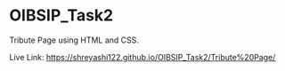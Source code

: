 # OIBSIP_Task2
Tribute Page using HTML and CSS.


Live Link: https://shreyashi122.github.io/OIBSIP_Task2/Tribute%20Page/
